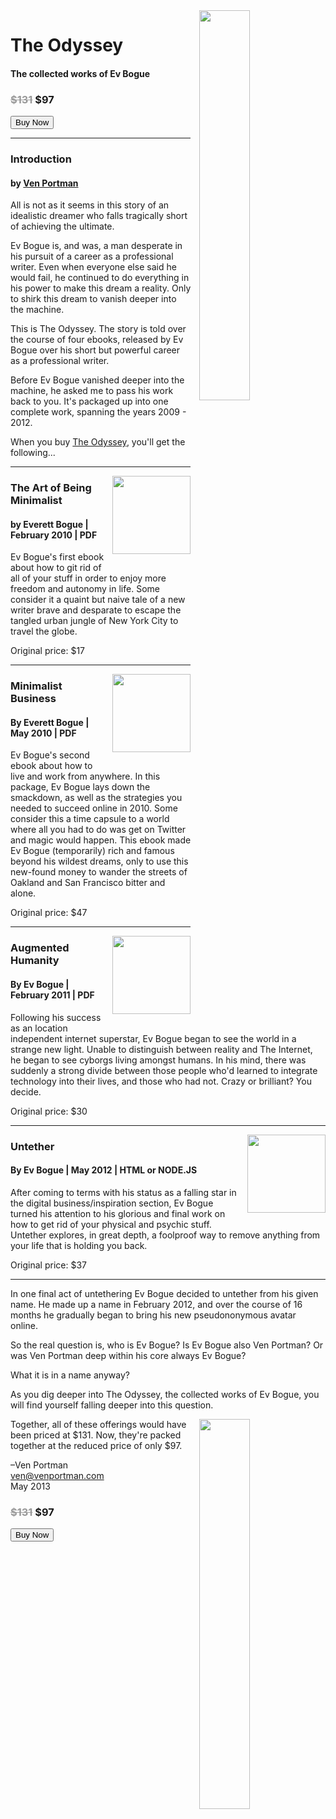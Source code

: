 
<img src="/images/theodyssey.jpg" class="profile" style="float: right; margin-left: 1em; margin-bottom: 1em; width: 40%;" />

The Odyssey
===========

#### The collected works of Ev Bogue

### <del style="color: #999;">$131</del> $97

<a href="http://evbogue.fetchapp.com/sell/waleeyol/ppc"><button class="button">Buy Now</button></a>

***

### Introduction 

#### by [Ven Portman](mailto:ven@venportman.com)

All is not as it seems in this story of an idealistic dreamer who falls tragically short of achieving the ultimate.

Ev Bogue is, and was, a man desperate in his pursuit of a career as a professional writer. Even when everyone else said he would fail, he continued to do everything in his power to make this dream a reality. Only to shirk this dream to vanish deeper into the machine.

This is The Odyssey. The story is told over the course of four ebooks, released by Ev Bogue over his short but powerful career as a professional writer. 

Before Ev Bogue vanished deeper into the machine, he asked me to pass his work back to you. It's packaged up into one complete work, spanning the years 2009 - 2012.

When you buy [The Odyssey](http://evbogue.fetchapp.com/sell/waleeyol/ppc), you'll get the following...

***

<img src="/images/artofbeingminimalist.png" class="profile" style="float: right; margin-left: 1em; margin-bottom: 1em; width: 125px;" />

### The Art of Being Minimalist

#### by Everett Bogue | February 2010 | PDF

Ev Bogue's first ebook about how to git rid of all of your stuff in order to enjoy more freedom and autonomy in life. Some consider it a quaint but naive tale of a new writer brave and desparate to escape the tangled urban jungle of New York City to travel the globe. 

Original price: $17

***

<img src="/images/minimalistbusiness.jpg" class="profile" style="float: right; margin-left: 1em; margin-bottom: 1em; width: 125px;" />

### Minimalist Business

#### By Everett Bogue | May 2010 | PDF

Ev Bogue's second ebook about how to live and work from anywhere. In this package, Ev Bogue lays down the smackdown, as well as the strategies you needed to succeed online in 2010. Some consider this a time capsule to a world where all you had to do was get on Twitter and magic would happen. This ebook made Ev Bogue (temporarily) rich and famous beyond his wildest dreams, only to use this new-found money to wander the streets of Oakland and San Francisco bitter and alone.

Original price: $47

***

<img src="/images/augmentedhumanity.jpg" class="profile" style="float: right; margin-left: 1em; margin-bottom: 1em; width: 125px;" />

### Augmented Humanity

#### By Ev Bogue | February 2011 | PDF

Following his success as an location independent internet superstar, Ev Bogue began to see the world in a strange new light. Unable to distinguish between reality and The Internet, he began to see cyborgs living amongst humans. In his mind, there was suddenly a strong divide between those people who'd learned to integrate technology into their lives, and those who had not. Crazy or brilliant? You decide.

Original price: $30

***

<img src="/images/untether.jpg" class="profile" style="float: right; margin-left: 1em; margin-bottom: 1em; width: 125px;" />

### Untether

#### By Ev Bogue | May 2012 | HTML or NODE.JS

After coming to terms with his status as a falling star in the digital business/inspiration section, Ev Bogue turned his attention to his glorious and final work on how to get rid of your physical and psychic stuff. Untether explores, in great depth, a foolproof way to remove anything from your life that is holding you back.

Original price: $37

***

In one final act of untethering Ev Bogue decided to untether from his given name. He made up a name in February 2012, and over the course of 16 months he gradually began to bring his new pseudononymous avatar online.

So the real question is, who is Ev Bogue? Is Ev Bogue also Ven Portman? Or was Ven Portman deep within his core always Ev Bogue?

What it is in a name anyway?

As you dig deeper into The Odyssey, the collected works of Ev Bogue, you will find yourself falling deeper into this question.

<img src="/images/theodyssey.jpg" class="profile" style="float: right; margin-left: 1em; margin-bottom: 1em; width: 40%;" />


Together, all of these offerings would have been priced at $131. Now, they're packed together at the reduced price of only $97.

–Ven Portman<br />
[ven@venportman.com](mailto:ev@evbogue.com)<br />
May 2013

### <del style="color: #999;">$131</del> $97

<a href="http://evbogue.fetchapp.com/sell/waleeyol/ppc"><button class="button">Buy Now</button></a>



